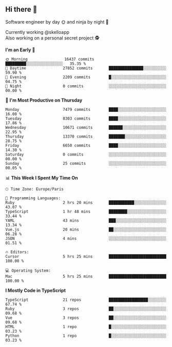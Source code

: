 ## Hi there 👋

Software engineer by day 🌞 and ninja by night 🌝

Currently working @skelloapp <br>
Also working on a personal secret project 🕵️

<!--START_SECTION:waka-->
**I'm an Early 🐤** 

```text
🌞 Morning                16437 commits       █████████░░░░░░░░░░░░░░░░   35.35 % 
🌆 Daytime                27852 commits       ███████████████░░░░░░░░░░   59.90 % 
🌃 Evening                2209 commits        █░░░░░░░░░░░░░░░░░░░░░░░░   04.75 % 
🌙 Night                  0 commits           ░░░░░░░░░░░░░░░░░░░░░░░░░   00.00 % 
```
📅 **I'm Most Productive on Thursday** 

```text
Monday                   7479 commits        ████░░░░░░░░░░░░░░░░░░░░░   16.08 % 
Tuesday                  8303 commits        ████░░░░░░░░░░░░░░░░░░░░░   17.86 % 
Wednesday                10671 commits       ██████░░░░░░░░░░░░░░░░░░░   22.95 % 
Thursday                 13370 commits       ███████░░░░░░░░░░░░░░░░░░   28.75 % 
Friday                   6650 commits        ████░░░░░░░░░░░░░░░░░░░░░   14.30 % 
Saturday                 0 commits           ░░░░░░░░░░░░░░░░░░░░░░░░░   00.00 % 
Sunday                   25 commits          ░░░░░░░░░░░░░░░░░░░░░░░░░   00.05 % 
```


📊 **This Week I Spent My Time On** 

```text
🕑︎ Time Zone: Europe/Paris

💬 Programming Languages: 
Ruby                     2 hrs 20 mins       ███████████░░░░░░░░░░░░░░   43.07 % 
TypeScript               1 hr 48 mins        ████████░░░░░░░░░░░░░░░░░   33.44 % 
YAML                     43 mins             ███░░░░░░░░░░░░░░░░░░░░░░   13.34 % 
Vue.js                   20 mins             ██░░░░░░░░░░░░░░░░░░░░░░░   06.28 % 
JSON                     4 mins              ░░░░░░░░░░░░░░░░░░░░░░░░░   01.51 % 

🔥 Editors: 
Cursor                   5 hrs 25 mins       █████████████████████████   100.00 % 

💻 Operating System: 
Mac                      5 hrs 25 mins       █████████████████████████   100.00 % 
```

**I Mostly Code in TypeScript** 

```text
TypeScript               21 repos            █████████████████░░░░░░░░   67.74 % 
Ruby                     3 repos             ██░░░░░░░░░░░░░░░░░░░░░░░   09.68 % 
Vue                      3 repos             ██░░░░░░░░░░░░░░░░░░░░░░░   09.68 % 
HTML                     1 repo              █░░░░░░░░░░░░░░░░░░░░░░░░   03.23 % 
Python                   1 repo              █░░░░░░░░░░░░░░░░░░░░░░░░   03.23 % 
```




<!--END_SECTION:waka-->

<!--
**antoinelncl/antoinelncl** is a ✨ _special_ ✨ repository because its `README.md` (this file) appears on your GitHub profile.

Here are some ideas to get you started:

- 🔭 I’m currently working on ...
- 🌱 I’m currently learning ...
- 👯 I’m looking to collaborate on ...
- 🤔 I’m looking for help with ...
- 💬 Ask me about ...
- 📫 How to reach me: ...
- 😄 Pronouns: ...
- ⚡ Fun fact: ...
-->
